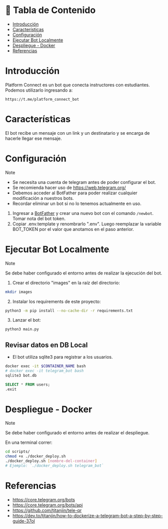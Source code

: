 # :pencil: Tabla de Contenido

- [Introducción](#introduction)
- [Características](#features)
- [Configuración](#setup)
- [Ejecutar Bot Localmente](#execute_bot)
- [Despliegue - Docker](#docker_deployment)
- [Referencias](#references)

# Introducción <a name = "introduction"></a>

Platform Connect es un bot que conecta instructores con estudiantes. Podemos utilizarlo ingresando a:

```
https://t.me/platform_connect_bot
```

# Características <a name = "features"></a>

El bot recibe un mensaje con un link y un destinatario y se encarga de hacerle llegar ese mensaje.

# Configuración <a name = "setup"></a>

> [!NOTE]
>
> - Se necesita una cuenta de telegram antes de poder configurar el bot.
> - Se recomienda hacer uso de https://web.telegram.org/
> - Debemos acceder al BotFather para poder realizar cualquier modificación a nuestros bots.
> - Recordar eliminar un bot si no lo tenemos actualmente en uso.

1. Ingresar a [BotFather](https://t.me/BotFather) y crear una nuevo bot con el comando `/newbot`. Tomar nota del bot token.
2. Copiar .env.template y renombrarlo ".env". Luego reemplazar la variable BOT_TOKEN por el valor que anotamos en el paso anterior.

# Ejecutar Bot Localmente <a name = "execute_bot"></a>

> [!NOTE]
> Se debe haber configurado el entorno antes de realizar la ejecución del bot.

1. Crear el directorio "images" en la raíz del directorio:

```bash
mkdir images
```

2. Instalar los requirements de este proyecto:

```bash
python3 -m pip install --no-cache-dir -r requirements.txt
```

3. Lanzar el bot:

```bash
python3 main.py
```

## Revisar datos en DB Local

- El bot utiliza sqlite3 para registrar a los usuarios.

```bash
docker exec -it $CONTAINER_NAME bash
# docker exec -it telegram_bot bash
sqlite3 bot.db
```

```sql
SELECT * FROM users;
.exit
```

# Despliegue - Docker <a name = "docker_deployment"></a>

> [!NOTE]
> Se debe haber configurado el entorno antes de realizar el despliegue.

En una terminal correr:

```bash
cd scripts/
chmod +x ./docker_deploy.sh
./docker_deploy.sh [nombre-del-container]
# Ejemplo: `./docker_deploy.sh telegram_bot`
```

# Referencias <a name = "references"></a>

- https://core.telegram.org/bots
- https://core.telegram.org/bots/api
- https://github.com/tjtanjin/tele-qr
- https://dev.to/tjtanjin/how-to-dockerize-a-telegram-bot-a-step-by-step-guide-37ol
